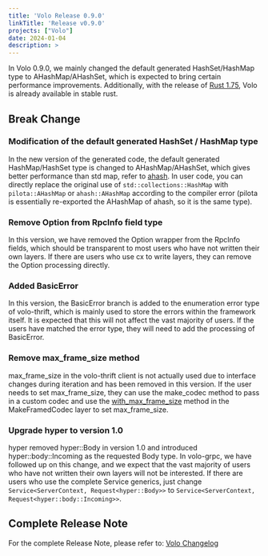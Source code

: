 ```yaml
---
title: 'Volo Release 0.9.0'
linkTitle: 'Release v0.9.0'
projects: ["Volo"]
date: 2024-01-04
description: >
---
```


In Volo 0.9.0, we mainly changed the default generated HashSet/HashMap type to AHashMap/AHashSet, which is expected to bring certain performance improvements. Additionally, with the release of [Rust 1.75](https://blog.rust-lang.org/2023/12/28/Rust-1.75.0.html), Volo is already available in stable rust.

## Break Change

### Modification of the default generated HashSet / HashMap type

In the new version of the generated code, the default generated HashMap/HashSet type is changed to AHashMap/AHashSet, which gives better performance than std map, refer to [ahash](https://github.com/tkaitchuck/aHash/blob/master/compare/readme.md). In user code, you can directly replace the original use of `std::collections::HashMap` with `pilota::AHashMap` or `ahash::AHashMap` according to the compiler error (pilota is essentially re-exported the AHashMap of ahash, so it is the same type).

### Remove Option from RpcInfo field type

In this version, we have removed the Option wrapper from the RpcInfo fields, which should be transparent to most users who have not written their own layers. If there are users who use cx to write layers, they can remove the Option processing directly.

### Added BasicError

In this version, the BasicError branch is added to the enumeration error type of volo-thrift, which is mainly used to store the errors within the framework itself. It is expected that this will not affect the vast majority of users. If the users have matched the error type, they will need to add the processing of BasicError.

### Remove max_frame_size method

max_frame_size in the volo-thrift client is not actually used due to interface changes during iteration and has been removed in this version. If the user needs to set max_frame_size, they can use the make_codec method to pass in a custom codec and use the [with_max_frame_size](https://github.com/cloudwego/volo/blob/main/volo-thrift/src/codec/default/framed.rs#L33) method in the MakeFramedCodec layer to set max_frame_size.

### Upgrade hyper to version 1.0

hyper removed hyper::Body in version 1.0 and introduced hyper::body::Incoming as the requested Body type. In volo-grpc, we have followed up on this change, and we expect that the vast majority of users who have not written their own layers will not be interested. If there are users who use the complete Service generics, just change `Service<ServerContext, Request<hyper::Body>>` to `Service<ServerContext, Request<hyper::body::Incoming>>`.


## Complete Release Note

For the complete Release Note, please refer to: [Volo Changelog](https://github.com/cloudwego/volo/compare/volo-0.8.0...volo-0.9.0)
